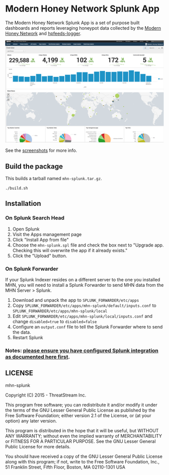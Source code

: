 # Modern Honey Network Splunk App

The Modern Honey Network Splunk App is a set of purpose built dashboards and reports leveraging honeypot data collected by the [Modern Honey Network](https://github.com/threatstream/mhn) and [hpfeeds-logger](https://github.com/threatstream/hpfeeds-logger).

![overview](screenshots/overview.png)

See the [screenshots](screenshots/README.md) for more info.

## Build the package

This builds a tarball named `mhn-splunk.tar.gz`.

```
./build.sh
```

## Installation

### On Splunk Search Head

1. Open Splunk
2. Visit the Apps management page
3. Click "Install App from file"
4. Choose the `mhn-splunk.spl` file and check the box next to "Upgrade app. Checking this will overwrite the app if it already exists."
5. Click the "Upload" button.

### On Splunk Forwarder

If your Splunk Indexer resides on a different server to the one you installed MHN, you will need to install a Splunk Forwarder to send MHN data from the MHN Server > Splunk.

1. Download and unpack the app to `SPLUNK_FORWARDER/etc/apps`
2. Copy `SPLUNK_FORWARDER/etc/apps/mhn-splunk/default/inputs.conf` to `SPLUNK_FORWARDER/etc/apps/mhn-splunk/local`
3. Edit `SPLUNK_FORWARDER/etc/apps/mhn-splunk/local/inputs.conf` and change `disabled=true` to `disabled=false`
4. Configure an `output.conf` file to tell the Splunk Forwarder where to send the data.
4. Restart Splunk

### Notes: [please ensure you have configured Splunk integration as documented here first](https://github.com/threatstream/mhn).

## LICENSE

mhn-splunk

Copyright (C) 2015 - ThreatStream Inc.

This program free software; you can redistribute it and/or
modify it under the terms of the GNU Lesser General Public
License as published by the Free Software Foundation; either
version 2.1 of the License, or (at your option) any later version.

This program is distributed in the hope that it will be useful,
but WITHOUT ANY WARRANTY; without even the implied warranty of
MERCHANTABILITY or FITNESS FOR A PARTICULAR PURPOSE.  See the GNU
Lesser General Public License for more details.

You should have received a copy of the GNU Lesser General Public
License along with this program; if not, write to the Free Software
Foundation, Inc., 51 Franklin Street, Fifth Floor, Boston, MA  02110-1301  USA
